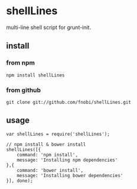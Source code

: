shellLines
==============

multi-line shell script for grunt-init.

## install

### from npm

```
npm install shellLines
```

### from github

```
git clone git://github.com/fnobi/shellLines.git
```

## usage

```
var shellLines = require('shellLines');

// npm install & bower install
shellLines([{
    command: 'npm install',
    message: 'Installing npm dependencies'
},{
    command: 'bower install',
    message: 'Installing bower dependencies'
}], done);
```
